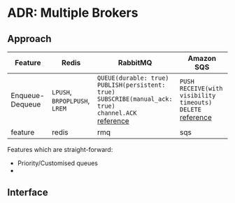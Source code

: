 ADR: Multiple Brokers
=============

Approach
-------------

| Feature | Redis | RabbitMQ | Amazon SQS |
| ----------- | ----------- | ----------- | ----------- |
| Enqueue-Dequeue | `LPUSH`, `BRPOPLPUSH`, `LREM` | `QUEUE(durable: true)`<br>`PUBLISH(persistent: true)`<br>`SUBSCRIBE(manual_ack: true)`<br>`channel.ACK`<br>[reference](https://www.rabbitmq.com/tutorials/tutorial-two-ruby.html) | `PUSH`<br>`RECEIVE(with visibility timeouts)`<br>`DELETE`<br>[reference](https://docs.aws.amazon.com/AWSSimpleQueueService/latest/SQSDeveloperGuide/sqs-visibility-timeout.html) |
| feature | redis | rmq | sqs |

Features which are straight-forward:
- Priority/Customised queues
- 

Interface
-------------
